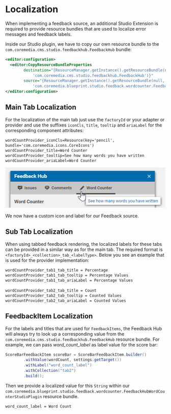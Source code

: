 # Localization

When implementing a feedback source, an additional Studio Extension is required
to provide resource bundles that are used to localize error messages and feedback labels.

Inside our Studio plugin, we have to copy our own resource bundle to the
`com.coremedia.cms.studio.feedbackhub.FeedbackHub` bundle: 

```xml
<editor:configuration>
  <editor:CopyResourceBundleProperties
        destination="{ResourceManager.getInstance().getResourceBundle(null, 
            'com.coremedia.cms.studio.feedbackhub.FeedbackHub')}"
        source="{ResourceManager.getInstance().getResourceBundle(null, 
            'com.coremedia.blueprint.studio.feedback.wordcounter.FeedbackHubWordCounterStudioPlugin')}"/>
</editor:configuration>
```

## Main Tab Localization

For the localization of the main tab just use the `factoryId` or your adapter
or provider and use the suffixes `iconCls`, `title`, `tooltip` and `ariaLabel`
for the corresponding component attributes:

```
wordCountProvider_iconCls=Resource(key='pencil', bundle='com.coremedia.icons.CoreIcons')
wordCountProvider_title=Word Counter
wordCountProvider_tooltip=See how many words you have written
wordCountProvider_ariaLabel=Word Counter
```

![Tab Localization](images/feedback_tab.png "Tab Localization")

We now have a custom icon and label for our Feedback source.


## Sub Tab Localization

When using tabbed feedback rendering, the localized labels for these tabs
can be provided in a similar way as for the main tab. The required format is
`<factoryId>_<collection>_tab_<labelType>`. Below you see an example that is 
used for the provider implementation:

```
wordCountProvider_tab1_tab_title = Percentage
wordCountProvider_tab1_tab_tooltip = Percentage Values 
wordCountProvider_tab1_tab_ariaLabel = Percentage Values

wordCountProvider_tab2_tab_title = Count
wordCountProvider_tab2_tab_tooltip = Counted Values 
wordCountProvider_tab2_tab_ariaLabel = Counted Values
```

## FeedbackItem Localization

For the labels and titles that are used for `FeedbackItems`, the Feedback
Hub will always try to look up a corresponding value from 
the `com.coremedia.cms.studio.feedbackhub.FeedbackHub` resource bundle.
For example, we can pass _word_count_label_ as label value for the score bar: 

```java
ScoreBarFeedbackItem scoreBar = ScoreBarFeedbackItem.builder()
        .withValue(wordCount, settings.getTarget())
        .withLabel("word_count_label")
        .withCollection("tab2")
        .build();
```

Then we provide a localized value for this `String` within our 
`com.coremedia.blueprint.studio.feedback.wordcounter.FeedbackHubWordCounterStudioPlugin` resource bundle.

```
word_count_label = Word Count
```

